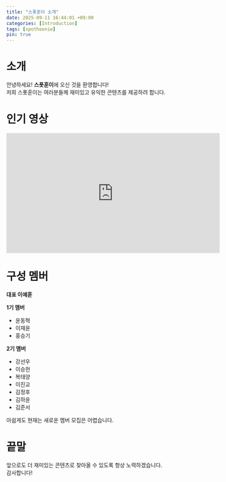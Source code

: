 ```yaml
---
title: "스폿훈이 소개"
date: 2025-09-11 16:44:01 +09:00
categories: [Introduction]
tags: [spothoonie]
pin: true
---
```


# 소개
안녕하세요! **스폿훈이**에 오신 것을 환영합니다!  
저희 스폿훈이는 여러분들께 재미있고 유익한 콘텐츠를 제공하려 합니다.

# 인기 영상
<iframe width="560" height="315"
src="https://www.youtube.com/embed/0RvcjK7AqDQ"
title="YouTube video player"
frameborder="0" allowfullscreen></iframe>

# 구성 멤버
**대표 이예훈**

**1기 맴버**
- 윤동혁  
- 이재윤
- 홍승기

**2기 맴버**
- 강선우  
- 이승헌  
- 복태양  
- 이진교  
- 김정후  
- 김하윤  
- 김준서

아쉽게도 현재는 새로운 멤버 모집은 어렵습니다.


# 끝말
앞으로도 더 재미있는 콘텐츠로 찾아올 수 있도록 항상 노력하겠습니다.  
감사합니다!
